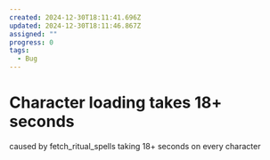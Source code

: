 ```yaml
---
created: 2024-12-30T18:11:41.696Z
updated: 2024-12-30T18:11:46.867Z
assigned: ""
progress: 0
tags:
  - Bug
---
```


# Character loading takes 18+ seconds

caused by fetch_ritual_spells taking 18+ seconds on every character
